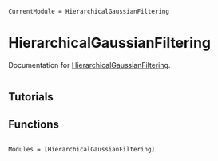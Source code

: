 ```@meta
CurrentModule = HierarchicalGaussianFiltering
```

# HierarchicalGaussianFiltering

Documentation for [HierarchicalGaussianFiltering](https://github.com/ilabcode/HierarchicalGaussianFiltering.jl).


```@contents
```

## Tutorials

## Functions

```@index
```

```@autodocs
Modules = [HierarchicalGaussianFiltering]
```
